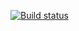 [![Build status](https://ci.appveyor.com/api/projects/status/4wi7rbn0v1daxk4v?svg=true)](https://ci.appveyor.com/project/vladi166/selenium)